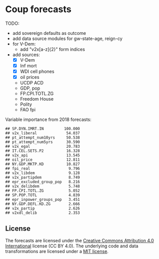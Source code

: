 Coup forecasts
==============

TODO:

- add sovereign defaults as outcome
- add data source modules for gw-state-age, reign-cy
- for V-Dem:
  + add "v2x[a-z]{2}" form indices
- add sources:
  - [x] V-Dem
  - [x] Inf mort
  - [x] WDI cell phones
  - [x] oil prices
  - UCDP ACD
  - GDP, pop
  - FP.CPI.TOTL.ZG
  - Freedom House
  - Polity
  - FAO fpi
  
  
Variable importance from 2018 forecasts:

```
## SP.DYN.IMRT.IN         100.000
## v2x_liberal             54.037
## pt_attempt_num10yrs     50.538
## pt_attempt_num5yrs      30.590
## v2x_egal                20.783
## IT.CEL.SETS.P2          16.328
## v2x_api                 13.545
## oil_price               12.811
## NY.GDP.MKTP.KD          10.827
## fpi_real                 9.796
## v2x_libdem               9.128
## v2x_partipdem            8.749
## epr_excluded_group_pop   8.216
## v2x_delibdem             5.748
## FP.CPI.TOTL.ZG           5.052
## SP.POP.TOTL              4.839
## epr_inpower_groups_pop   3.451
## NY.GDP.DEFL.KD.ZG        2.666
## v2x_partip               2.626
## v2xdl_delib              2.353
```

## License

The forecasts are licensed under the [Creative Commons Attribution 4.0 International](https://creativecommons.org/licenses/by/4.0/) license (CC BY 4.0). The underlying code and data transformations are licensed under a [MIT license](https://github.com/andybega/forecaster2/LICENSE.md).
